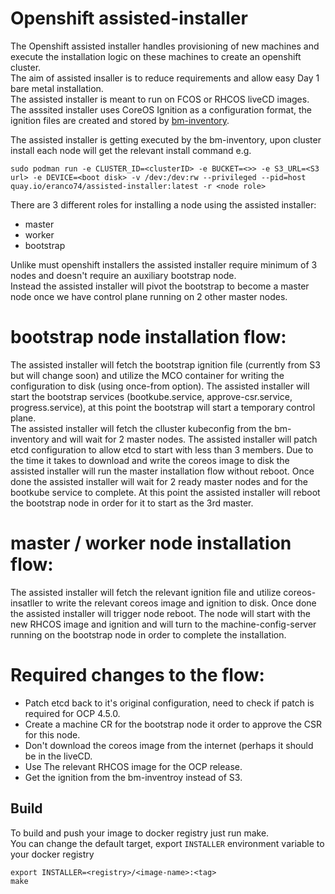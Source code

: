 # Openshift assisted-installer

The Openshift assisted installer handles provisioning of new machines and execute the installation logic on these machines to create an openshift cluster. \
The aim of assisted insaller is to reduce requirements and allow easy Day 1 bare metal installation.  
The assisted installer is meant to run on FCOS or RHCOS liveCD images.
The asssited installer uses CoreOS Ignition as a configuration format, the ignition files are created and stored by [bm-inventory](https://github.com/filanov/bm-inventory).

The assisted installer is getting executed by the bm-inventory, upon cluster install each node will get the relevant install command e.g.
```shell script
sudo podman run -e CLUSTER_ID=<clusterID> -e BUCKET=<>> -e S3_URL=<S3 url> -e DEVICE=<boot disk> -v /dev:/dev:rw --privileged --pid=host  quay.io/eranco74/assisted-installer:latest -r <node role>
```

There are 3 different roles for installing a node using the assisted installer: 
 - master
 - worker
 - bootstrap

Unlike must openshift installers the assisted installer require minimum of 3 nodes and doesn't require an auxiliary bootstrap node. \
Instead the assisted installer will pivot the bootstrap to become a master node once we have control plane running on 2 other master nodes.

# bootstrap node installation flow:
The assisted installer will fetch the bootstrap ignition file (currently from S3 but will change soon) and utilize the MCO container for writing the configuration to disk (using once-from option).
The assisted installer will start the bootstrap services (bootkube.service, approve-csr.service, progress.service), at this point the bootstrap will start a temporary control plane. \
The assisted installer will fetch the clluster kubeconfig from the bm-inventory and will wait for 2 master nodes.
The assisted installer will patch etcd configuration to allow etcd to start with less than 3 members.
Due to the time it takes to download and write the coreos image to disk the assisted installer will run the master installation flow without reboot.
Once done the assisted installer will wait for 2 ready master nodes and for the bootkube service to complete.
At this point the assisted installer will reboot the bootstrap node in order for it to start as the 3rd master.

 
# master / worker node installation flow:
The assisted installer will fetch the relevant ignition file and utilize coreos-insatller to write the relevant coreos image and ignition to disk.
Once done the assisted installer will trigger node reboot.
The node will start with the new RHCOS image and ignition and will turn to the machine-config-server running on the bootstrap node in order to complete the installation.

# Required changes to the flow: 
 - Patch etcd back to it's original configuration, need to check if patch is required for OCP 4.5.0.
 - Create a machine CR for the bootstrap node it order to approve the CSR for this node.
 - Don't download the coreos image from the internet (perhaps it should be in the liveCD.
 - Use The relevant RHCOS image for the OCP release.
 - Get the ignition from the bm-inventroy instead of S3.


## Build

To build and push your image to docker registry  just run make. \
You can change the default target, export `INSTALLER` environment variable to your docker registry

```shell script
export INSTALLER=<registry>/<image-name>:<tag>
make
```
